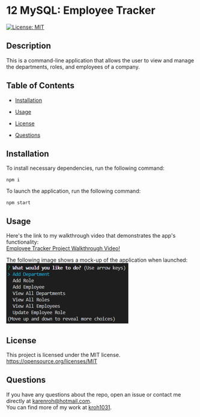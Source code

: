 # 12 MySQL: Employee Tracker

[![License: MIT](https://img.shields.io/badge/License-MIT-yellow.svg)](https://opensource.org/licenses/MIT)

## Description

This is a command-line application that allows the user to view and manage the departments, roles, and employees of a company.

## Table of Contents

- [Installation](#installation)

- [Usage](#usage)

- [License](#license)

- [Questions](#questions)

## Installation

To install necessary dependencies, run the following command:

```
npm i
```

To launch the application, run the following command:

```
npm start
```

## Usage

Here's the link to my walkthrough video that demonstrates the app's functionality:  
[Employee Tracker Project Walkthrough Video!](https://drive.google.com/file/d/1T--L6_IcM3BIUufpP6rfepwFFoMJ6obN/view/)

The following image shows a mock-up of the application when launched:
![List of choices of what the user would like to do](./db/employee-tracker-choices.PNG)

## License

This project is licensed under the MIT license.  
https://opensource.org/licenses/MIT

## Questions

If you have any questions about the repo, open an issue or contact me directly at karenroh@hotmail.com.  
 You can find more of my work at [kroh1031](https://github.com/kroh1031).
